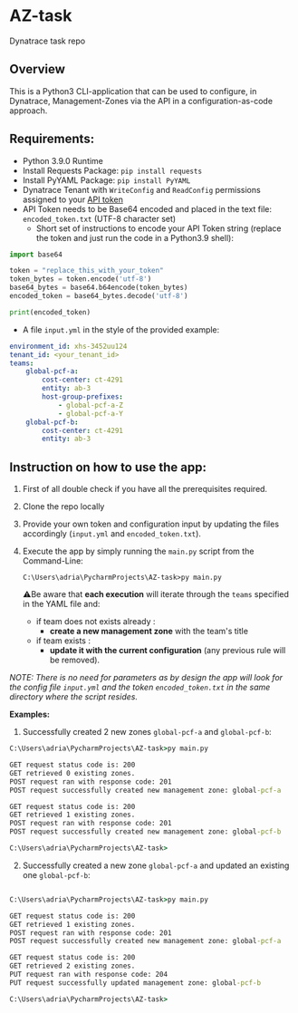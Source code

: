 # AZ-task
Dynatrace task repo

## Overview
This is a Python3 CLI-application that can be used to configure, in Dynatrace, Management-Zones via the API in a configuration-as-code approach.

## Requirements:
- Python 3.9.0 Runtime
- Install Requests Package: `pip install requests`
- Install PyYAML Package: `pip install PyYAML`
- Dynatrace Tenant with `WriteConfig` and `ReadConfig` permissions assigned to your [API token](https://www.dynatrace.com/support/help/dynatrace-api/basics/dynatrace-api-authentication/)
- API Token needs to be Base64 encoded and placed in the text file: `encoded_token.txt` (UTF-8 character set)  
    - Short set of instructions to encode your API Token string (replace the token and just run the code in a Python3.9 shell):
```python
import base64

token = "replace_this_with_your_token"
token_bytes = token.encode('utf-8')
base64_bytes = base64.b64encode(token_bytes)
encoded_token = base64_bytes.decode('utf-8')

print(encoded_token)
```
- A file `input.yml` in the style of the provided example:
```yaml
environment_id: xhs-3452uu124
tenant_id: <your_tenant_id>
teams:
    global-pcf-a:
        cost-center: ct-4291
        entity: ab-3
        host-group-prefixes:
            - global-pcf-a-Z
            - global-pcf-a-Y
    global-pcf-b:
        cost-center: ct-4291
        entity: ab-3
```
## Instruction on how to use the app:
 1. First of all double check if you have all the prerequisites required.  
   
 2. Clone the repo locally
 
 3. Provide your own token and configuration input by updating the files accordingly (`input.yml` and `encoded_token.txt`).
 
 4. Execute the app by simply running the `main.py` script from the Command-Line:  
    ```
    C:\Users\adria\PycharmProjects\AZ-task>py main.py
    
    ``` 
    :warning:Be aware that **each execution** will iterate through the `teams` specified in the YAML file and:
     - if team does not exists already : 
       - **create a new management zone** with the team's title
     - if team exists :
       - **update it with the current configuration** (any previous rule will be removed).
 
  *NOTE: There is no need for parameters as by design the app will look for the config file `input.yml` and the token `encoded_token.txt` in the same directory where the script resides.*
 
 **Examples:**
 1. Successfully created 2 new zones `global-pcf-a` and `global-pcf-b`:
 
 ```cmd
C:\Users\adria\PycharmProjects\AZ-task>py main.py

GET request status code is: 200
GET retrieved 0 existing zones.
POST request ran with response code: 201
POST request successfully created new management zone: global-pcf-a

GET request status code is: 200
GET retrieved 1 existing zones.
POST request ran with response code: 201
POST request successfully created new management zone: global-pcf-b

C:\Users\adria\PycharmProjects\AZ-task>
 ```  
 
 2. Successfully created a new zone `global-pcf-a` and updated an existing one `global-pcf-b`:
 
 ```cmd
 
C:\Users\adria\PycharmProjects\AZ-task>py main.py

GET request status code is: 200
GET retrieved 1 existing zones.
POST request ran with response code: 201
POST request successfully created new management zone: global-pcf-a

GET request status code is: 200
GET retrieved 2 existing zones.
PUT request ran with response code: 204
PUT request successfully updated management zone: global-pcf-b

C:\Users\adria\PycharmProjects\AZ-task>
```
